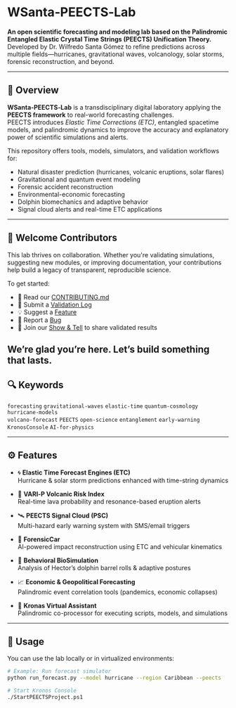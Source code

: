 # WSanta‑PEECTS‑Lab

**An open scientific forecasting and modeling lab based on the Palindromic Entangled Elastic Crystal Time Strings (PEECTS) Unification Theory.**  
Developed by Dr. Wilfredo Santa Gómez to refine predictions across multiple fields—hurricanes, gravitational waves, volcanology, solar storms, forensic reconstruction, and beyond.

---

## 🧬 Overview

**WSanta‑PEECTS‑Lab** is a transdisciplinary digital laboratory applying the **PEECTS framework** to real-world forecasting challenges.  
PEECTS introduces *Elastic Time Corrections (ETC)*, entangled spacetime models, and palindromic dynamics to improve the accuracy and explanatory power of scientific simulations and alerts.

This repository offers tools, models, simulators, and validation workflows for:
- Natural disaster prediction (hurricanes, volcanic eruptions, solar flares)
- Gravitational and quantum event modeling
- Forensic accident reconstruction
- Environmental-economic forecasting
- Dolphin biomechanics and adaptive behavior
- Signal cloud alerts and real-time ETC applications

----

## 👋 Welcome Contributors

This lab thrives on collaboration. Whether you're validating simulations, suggesting new modules, or improving documentation, your contributions help build a legacy of transparent, reproducible science.

To get started:

- 📖 Read our [CONTRIBUTING.md](CONTRIBUTING.md)
- 🧪 Submit a [Validation Log](https://github.com/WSantaKronosPEECTS/WSanta-PEECTS-Lab/issues/new?template=validation_log.md)
- 💡 Suggest a [Feature](https://github.com/WSantaKronosPEECTS/WSanta-PEECTS-Lab/issues/new?template=feature_request.md)
- 🐞 Report a [Bug](https://github.com/WSantaKronosPEECTS/WSanta-PEECTS-Lab/issues/new?template=bug_report.md)
- 📣 Join our [Show & Tell](https://github.com/WSantaKronosPEECTS/WSanta-PEECTS-Lab/discussions) to share validated results

We’re glad you’re here. Let’s build something that lasts.
--

## 🔍 Keywords

`forecasting` `gravitational-waves` `elastic-time` `quantum-cosmology` `hurricane-models`  
`volcano-forecast` `PEECTS` `open-science` `entanglement` `early-warning` `KronosConsole` `AI-for-physics`

---

## ⚙️ Features

- 🌀 **Elastic Time Forecast Engines (ETC)**  
  Hurricane & solar storm predictions enhanced with time-string dynamics

- 🌋 **VARI‑P Volcanic Risk Index**  
  Real-time lava probability and resonance-based eruption alerts

- 🛰️ **PEECTS Signal Cloud (PSC)**  
  Multi-hazard early warning system with SMS/email triggers

- 🔬 **ForensicCar**  
  AI-powered impact reconstruction using ETC and vehicular kinematics

- 🐬 **Behavioral BioSimulation**  
  Analysis of Hector’s dolphin barrel rolls & adaptive postures

- 📈 **Economic & Geopolitical Forecasting**  
  Palindromic event correlation tools (pandemics, economic collapses)

- 🧠 **Kronas Virtual Assistant**  
  Palindromic co-processor for executing scripts, models, and simulations

---

## 🧪 Usage

You can use the lab locally or in virtualized environments:

```bash
# Example: Run forecast simulator
python run_forecast.py --model hurricane --region Caribbean --peects

# Start Kronos Console
./StartPEECTSProject.ps1
